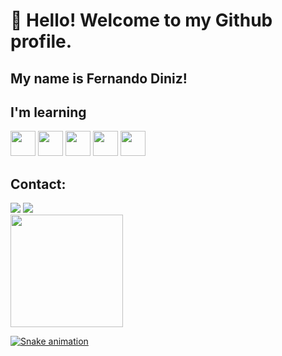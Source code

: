 # 👋 Hello! Welcome to my Github profile.
## My name is Fernando Diniz!

## I'm learning

 <img src="https://cdn.jsdelivr.net/gh/devicons/devicon@latest/icons/javascript/javascript-original.svg" width="40" height="40" /> <img src="https://cdn.jsdelivr.net/gh/devicons/devicon@latest/icons/python/python-original.svg" width="40" height="40" />  <img src="https://cdn.jsdelivr.net/gh/devicons/devicon@latest/icons/html5/html5-original.svg" width="40" height="40" />  <img src="https://cdn.jsdelivr.net/gh/devicons/devicon@latest/icons/css3/css3-original.svg"  width="40" height="40"/> <img src="https://cdn.jsdelivr.net/gh/devicons/devicon@latest/icons/git/git-original.svg" width="40" height="40" />
          
          
          
 

 
          
          
## Contact:

<div>
<a href="https://instagram.com/diniz" target="_blank"><img loading="lazy" src="https://img.shields.io/badge/-Instagram-%23E4405F?style=for-the-badge&logo=instagram&logoColor=white" target="_blank"></a>
<a href="https://www.linkedin.com/in/fernando-diniz-68b3101b1" target="_blank"><img loading="lazy" src="https://img.shields.io/badge/-LinkedIn-%230077B5?style=for-the-badge&logo=linkedin&logoColor=white" target="_blank"></a>   
</div>


<div>
<a href="https://github.com/fernandomdiniz">
<img loading="lazy" height="180em" src="https://github-readme-stats.vercel.app/api/top-langs/?username=fernandomdiniz&layout=compact&langs_count=7&theme=dracula"/>


![Snake animation](https://github.com/fernandomdiniz/fernandomdiniz/blob/output/github-contribution-grid-snake.svg)
